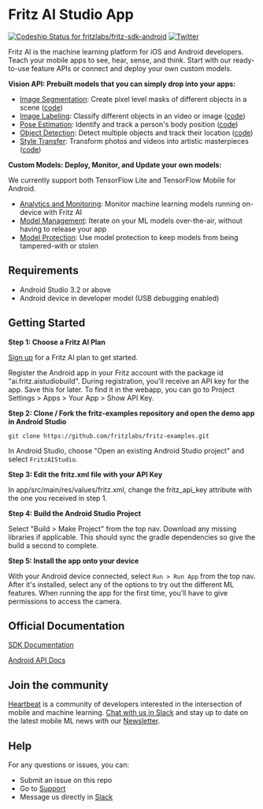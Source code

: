 # Fritz AI Studio App

[ ![Codeship Status for fritzlabs/fritz-sdk-android](https://app.codeship.com/projects/c74152e0-65d1-0136-2d69-32e87736c6c6/status?branch=master)](https://app.codeship.com/projects/297281)
[![Twitter](https://img.shields.io/badge/twitter-@fritzlabs-blue.svg?style=flat)](http://twitter.com/fritzlabs)

Fritz AI is the machine learning platform for iOS and Android developers. Teach your mobile apps to see, hear, sense, and think. Start with our ready-to-use feature APIs or connect and deploy your own custom models.

**Vision API: Prebuilt models that you can simply drop into your apps:**

- [Image Segmentation](https://www.fritz.ai/features/image-segmentation.html): Create pixel level masks of different objects in a scene ([code](app/src/main/java/ai/fritz/aistudio/activities/vision/ImageSegmentationActivity.java))
- [Image Labeling](https://www.fritz.ai/features/image-labeling.html): Classify different objects in an video or image ([code](app/src/main/java/ai/fritz/aistudio/activities/vision/ImageLabelingActivity.java))
- [Pose Estimation](https://www.fritz.ai/features/pose-estimation.html): Identify and track a person's body position ([code](app/src/main/java/ai/fritz/aistudio/activities/vision/PoseEstimationActivity.java))
- [Object Detection](https://www.fritz.ai/features/object-detection.html): Detect multiple objects and track their location ([code](app/src/main/java/ai/fritz/aistudio/activities/vision/ObjectDetectionActivity.java))
- [Style Transfer](https://www.fritz.ai/features/style-transfer.html): Transform photos and videos into artistic masterpieces ([code](app/src/main/java/ai/fritz/aistudio/activities/vision/StyleTransferActivity.java))

**Custom Models: Deploy, Monitor, and Update your own models:**

We currently support both TensorFlow Lite and TensorFlow Mobile for Android.

- [Analytics and Monitoring](https://www.fritz.ai/features/analytics-monitoring.html): Monitor machine learning models running on-device with Fritz AI
- [Model Management](https://www.fritz.ai/features/model-management.html): Iterate on your ML models over-the-air, without having to release your app
- [Model Protection](https://www.fritz.ai/features/model-protection.html): Use model protection to keep models from being tampered-with or stolen

## Requirements

- Android Studio 3.2 or above
- Android device in developer model (USB debugging enabled)

## Getting Started

**Step 1: Choose a Fritz AI Plan**

[Sign up](https://www.fritz.ai/pricing/?utm_source=github&utm_campaign=fritz-examples) for a Fritz AI plan to get started.

Register the Android app in your Fritz account with the package id "ai.fritz.aistudiobuild". During registration, you'll receive an API key for the app. Save this for later. To find it in the webapp, you can go to Project Settings > Apps > Your App > Show API Key.

**Step 2: Clone / Fork the fritz-examples repository and open the demo app in Android Studio**

```
git clone https://github.com/fritzlabs/fritz-examples.git
```

In Android Studio, choose "Open an existing Android Studio project" and select `FritzAIStudio`.

**Step 3: Edit the fritz.xml file with your API Key**

In app/src/main/res/values/fritz.xml, change the fritz_api_key attribute with the one you received in step 1.

**Step 4: Build the Android Studio Project**

Select "Build > Make Project" from the top nav. Download any missing libraries if applicable. This should sync the gradle dependencies so give the build a second to complete.

**Step 5: Install the app onto your device**

With your Android device connected, select `Run > Run App` from the top nav. After it's installed, select any of the options to try out the different ML features. When running the app for the first time, you'll have to give permissions to access the camera.

## Official Documentation

[SDK Documentation](https://docs.fritz.ai/?utm_source=github&utm_campaign=fritz-examples)

[Android API Docs](https://docs.fritz.ai/android/latest/index.html?utm_source=github&utm_campaign=fritz-examples)

## Join the community

[Heartbeat](https://heartbeat.fritz.ai/?utm_source=github&utm_campaign=fritz-examples) is a community of developers interested in the intersection of mobile and machine learning. [Chat with us in Slack](https://www.fritz.ai/slack?utm_source=github&utm_campaign=fritz-examples) and stay up to date on the latest mobile ML news with our [Newsletter](https://www.fritz.ai/newsletter?utm_source=github&utm_campaign=fritz-examples).

## Help

For any questions or issues, you can:

- Submit an issue on this repo
- Go to [Support](https://support.fritz.ai/?utm_source=github&utm_campaign=fritz-examples)
- Message us directly in [Slack](https://www.fritz.ai/slack?utm_source=github&utm_campaign=fritz-examples)
